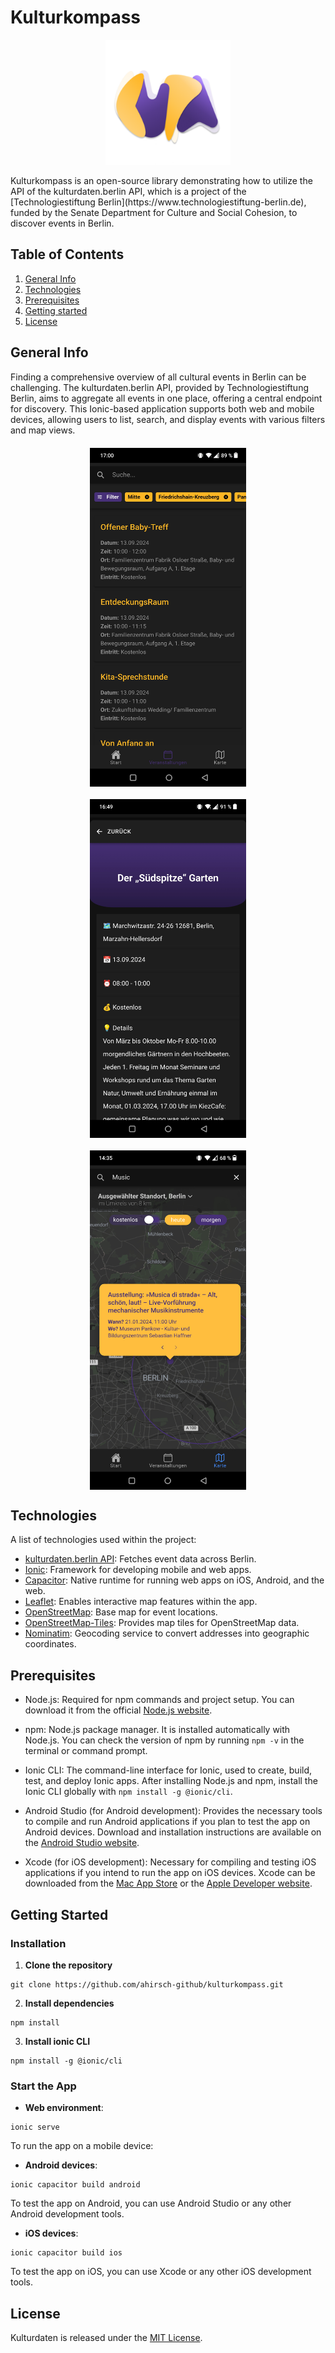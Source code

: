 # Kulturkompass
<p align="center">
  <img src="./assets/logo.png" alt="Kulturkompass Logo" width="200" style="max-width: 100%; height: auto;">
</p>
Kulturkompass is an open-source library demonstrating how to utilize the API of the kulturdaten.berlin API, which is a project of the [Technologiestiftung Berlin](https://www.technologiestiftung-berlin.de), funded by the Senate Department for Culture and Social Cohesion, to discover events in Berlin.

## Table of Contents
1. [General Info](#general-info)
2. [Technologies](#technologies)
3. [Prerequisites](#Prerequisites)
4. [Getting started](#getting-started)
5. [License](#license)

## General Info
Finding a comprehensive overview of all cultural events in Berlin can be challenging. The kulturdaten.berlin API, provided by Technologiestiftung Berlin, aims to aggregate all events in one place, offering a central endpoint for discovery. This Ionic-based application supports both web and mobile devices, allowing users to list, search, and display events with various filters and map views.

<div align="center" style="display: flex; flex-wrap: wrap; justify-content: space-around; gap: 20px; margin-top: 20px;">
  <img src="./assets/screenshots/event-list-page.jpg" alt="Event List Page" style="width: 250px; max-width: 100%; height: auto;">
  <img src="./assets/screenshots/event-detail-page.jpg" alt="Event Detail Page" style="width: 250px; max-width: 100%; height: auto;">
  <img src="./assets/screenshots/map-page.jpg" alt="Event Map Page" style="width: 250px; max-width: 100%; height: auto;">
</div>

## Technologies
A list of technologies used within the project:

- [kulturdaten.berlin API](https://www.kulturdaten.berlin/): Fetches event data across Berlin.
- [Ionic](https://ionicframework.com/): Framework for developing mobile and web apps.
- [Capacitor](https://capacitorjs.com/): Native runtime for running web apps on iOS, Android, and the web.
- [Leaflet](https://leafletjs.com/): Enables interactive map features within the app.
- [OpenStreetMap](https://www.openstreetmap.org): Base map for event locations.
- [OpenStreetMap-Tiles](https://stadiamaps.com/products/map-tiles/): Provides map tiles for OpenStreetMap data.
- [Nominatim](https://nominatim.openstreetmap.org): Geocoding service to convert addresses into geographic coordinates.

## Prerequisites
- Node.js: Required for npm commands and project setup. You can download it from the official [Node.js website](https://nodejs.org/).

- npm: Node.js package manager. It is installed automatically with Node.js. You can check the version of npm by running `npm -v` in the terminal or command prompt.

- Ionic CLI: The command-line interface for Ionic, used to create, build, test, and deploy Ionic apps. After installing Node.js and npm, install the Ionic CLI globally with `npm install -g @ionic/cli`.

- Android Studio (for Android development): Provides the necessary tools to compile and run Android applications if you plan to test the app on Android devices. Download and installation instructions are available on the [Android Studio website](https://developer.android.com/studio).

- Xcode (for iOS development): Necessary for compiling and testing iOS applications if you intend to run the app on iOS devices. Xcode can be downloaded from the [Mac App Store](https://apps.apple.com/de/app/xcode/id497799835?mt=12) or the [Apple Developer website](https://developer.apple.com/xcode/).

## Getting Started
### Installation
1. **Clone the repository**
```
git clone https://github.com/ahirsch-github/kulturkompass.git
```
2. **Install dependencies**

```
npm install
```
3. **Install ionic CLI**
```
npm install -g @ionic/cli
```
### Start the App
* **Web environment**:
``` 
ionic serve
```

To run the app on a mobile device:
* **Android devices**:
```
ionic capacitor build android
```
To test the app on Android, you can use Android Studio or any other Android development tools.

* **iOS devices**:
```
ionic capacitor build ios
```
To test the app on iOS, you can use Xcode or any other iOS development tools.

## License
Kulturdaten is released under the [MIT License](/LICENSE).

